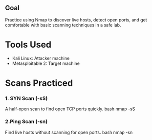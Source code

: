 ## Goal
Practice using Nmap to discover live hosts, detect open ports, and get comfortable with basic scanning techniques in a safe lab.


# Tools Used
- Kali Linux: Attacker machine
- Metasploitable 2: Target machine

# Scans Practiced
### 1. SYN Scan (-sS)
A half-open scan to find open TCP ports quickly.
bash
nmap -sS <target IP>

### 2.Ping Scan (-sn)
Find live hosts without scanning for open ports.
bash
nmap -sn <target IP>
